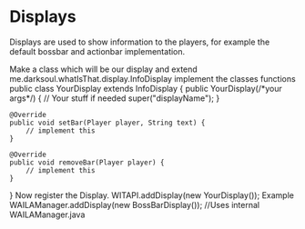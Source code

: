 # Displays

Displays are used to show information to the players, for example the default bossbar and actionbar implementation.

<procedure title="Making your own Display" id="making_your_own_display">
<step>Make a class which will be our display and extend me.darksoul.whatIsThat.display.InfoDisplay</step>
<step>implement the classes functions
<code-block lang="Java">
public class YourDisplay extends InfoDisplay {
    public YourDisplay(/*your args*/) {
    // Your stuff if needed
    super("displayName");
    }
    
    @Override
    public void setBar(Player player, String text) {
        // implement this
    }

    @Override
    public void removeBar(Player player) {
        // implement this
    }
}
</code-block>
</step>
<step>
Now register the Display.
<code-block lang="Java">
WITAPI.addDisplay(new YourDisplay());
</code-block>
</step>
<step>
Example
<code-block lang="Java" src="./BossBarDisplay.java"></code-block>
<code-block lang="Java">
WAILAManager.addDisplay(new BossBarDisplay()); //Uses internal WAILAManager.java
</code-block>
</step>
</procedure>